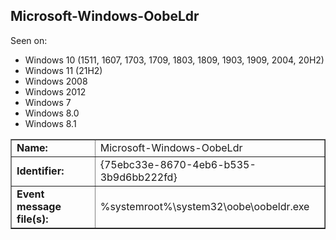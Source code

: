 ## Microsoft-Windows-OobeLdr

Seen on:
* Windows 10 (1511, 1607, 1703, 1709, 1803, 1809, 1903, 1909, 2004, 20H2)
* Windows 11 (21H2)
* Windows 2008
* Windows 2012
* Windows 7
* Windows 8.0
* Windows 8.1

<table border="1" class="docutils">
  <tbody>
    <tr>
      <td><b>Name:</b></td>
      <td>Microsoft-Windows-OobeLdr</td>
    </tr>
    <tr>
      <td><b>Identifier:</b></td>
      <td>{75ebc33e-8670-4eb6-b535-3b9d6bb222fd}</td>
    </tr>
    <tr>
      <td><b>Event message file(s):</b></td>
      <td>%systemroot%\system32\oobe\oobeldr.exe</td>
    </tr>
  </tbody>
</table>

&nbsp;


